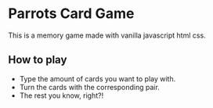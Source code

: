 # Parrots Card Game
This is a memory game made with vanilla javascript html css.

## How to play
- Type the amount of cards you want to play with.
- Turn the cards with the corresponding pair.
- The rest you know, right?!
